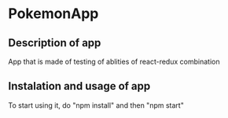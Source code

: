 # PokemonApp

## Description of app
App that is made of testing of ablities of react-redux combination

## Instalation and usage of app

To start using it, do "npm install" and then "npm start"